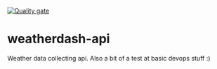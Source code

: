 [![Quality gate](https://sonar.maxemiliang.cloud/api/project_badges/quality_gate?project=weatherdash-api)](https://sonar.maxemiliang.cloud/dashboard?id=weatherdash-api)

# weatherdash-api

Weather data collecting api. Also a bit of a test at basic devops stuff :)
